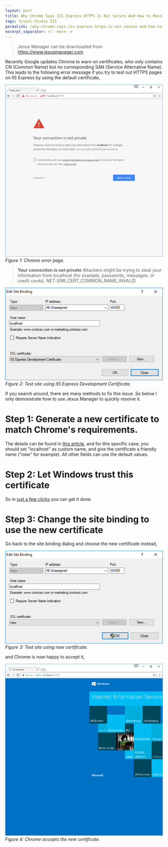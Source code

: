 ```yaml
---
layout: post
title: Why Chrome Says IIS Express HTTPS Is Not Secure And How to Resolve That
tags: Visual-Studio IIS
permalink: /why-chrome-says-iis-express-https-is-not-secure-and-how-to-resolve-that-d906a183f0
excerpt_separator: <!--more-->
---
```


> Jexus Manager can be downloaded from https://www.jexusmanager.com

Recently Google updates Chrome to warn on certificates, who only contains CN (Common Name) but no corresponding SAN (Service Alternative Name). This leads to the following error message if you try to test out HTTPS pages on IIS Express by using the default certificate,

![img-description](/images/not-secure.png)
_Figure 1: Chrome error page._

> **Your connection is not private**
> Attackers might be trying to steal your information from localhost (for example, passwords, messages, or credit cards).
> NET::ERR_CERT_COMMON_NAME_INVALID
<!--more-->

![img-description](/images/iis-express-certificate.png)
_Figure 2: Test site using IIS Express Development Certificate._

If you search around, there are many methods to fix this issue. So below I only demonstrate how to use Jexus Manager to quickly resolve it.

# Step 1: Generate a new certificate to match Chrome's requirements.
The details can be found in [this article](https://docs.jexusmanager.com/tutorials/self-signed.html#self-signed-certificate-wizard), and for this specific case, you should set "localhost" as custom name, and give the certificate a friendly name ("new" for example). All other fields can use the default values.

# Step 2: Let Windows trust this certificate
So in [just a few clicks](https://docs.jexusmanager.com/tutorials/self-signed.html#to-trust-self-signed-certificate) you can get it done.

# Step 3: Change the site binding to use the new certificate
Go back to the site binding dialog and choose the new certificate instead,

![img-description](/images/new-certificate.png)
_Figure 3: Test site using new certificate._

and Chrome is now happy to accept it,

![img-description](/images/chrome-ok.png)
_Figure 4: Chrome accepts the new certificate._
